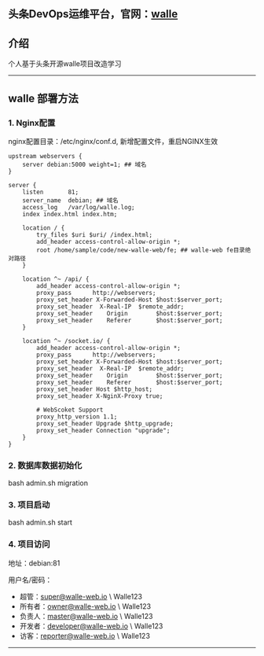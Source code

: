 ## 头条DevOps运维平台，官网：[walle](http://www.walle-web.io/)

## 介绍
个人基于头条开源walle项目改造学习

---

## walle 部署方法
### 1. Nginx配置

nginx配置目录：/etc/nginx/conf.d, 新增配置文件，重启NGINX生效
```
upstream webservers {
    server debian:5000 weight=1; ## 域名
}

server {
    listen       81;
    server_name  debian; ## 域名
    access_log   /var/log/walle.log;
    index index.html index.htm;

    location / {
        try_files $uri $uri/ /index.html;
        add_header access-control-allow-origin *;
        root /home/sample/code/new-walle-web/fe; ## walle-web fe目录绝对路径
    }

    location ^~ /api/ {
        add_header access-control-allow-origin *;
        proxy_pass      http://webservers;
        proxy_set_header X-Forwarded-Host $host:$server_port;
        proxy_set_header  X-Real-IP  $remote_addr;
        proxy_set_header    Origin        $host:$server_port;
        proxy_set_header    Referer       $host:$server_port;
    }

    location ^~ /socket.io/ {
        add_header access-control-allow-origin *;
        proxy_pass      http://webservers;
        proxy_set_header X-Forwarded-Host $host:$server_port;
        proxy_set_header  X-Real-IP  $remote_addr;
        proxy_set_header    Origin        $host:$server_port;
        proxy_set_header    Referer       $host:$server_port;
        proxy_set_header Host $http_host;
        proxy_set_header X-NginX-Proxy true;

        # WebScoket Support
        proxy_http_version 1.1;
        proxy_set_header Upgrade $http_upgrade;
        proxy_set_header Connection "upgrade";
    }
}

```
### 2. 数据库数据初始化
bash admin.sh migration

### 3. 项目启动
bash admin.sh start

### 4. 项目访问
地址：debian:81

用户名/密码：
- 超管：super@walle-web.io \ Walle123
- 所有者：owner@walle-web.io \ Walle123
- 负责人：master@walle-web.io \ Walle123
- 开发者：developer@walle-web.io \ Walle123
- 访客：reporter@walle-web.io \ Walle123


---